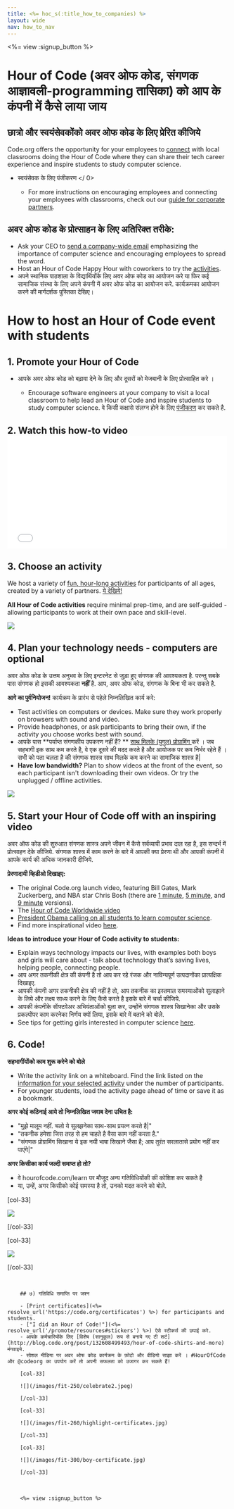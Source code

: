 ```yaml
---
title: <%= hoc_s(:title_how_to_companies) %>
layout: wide
nav: how_to_nav
---
```

<%= view :signup_button %>

# Hour of Code (अवर ओफ कोड, संगणक आज्ञावली-programming तासिका) को आप के कंपनी में कैसे लाया जाय

## छात्रो और स्वयंसेवकोंको अवर ओफ कोड के लिए प्रेरित कीजिये

Code.org offers the opportunity for your employees to [connect](<%= resolve_url('https://code.org/volunteer') %>) with local classrooms doing the Hour of Code where they can share their tech career experience and inspire students to study computer science.

- स्वयंसेवक के लिए  पंजीकरण </ 0></li> 
    
    - For more instructions on encouraging employees and connecting your employees with classrooms, check out our [guide for corporate partners](<%= localized_file('/files/hoc-corporate-toolkit.pdf') %>).</ul> 
    
    ## अवर ओफ कोड के प्रोत्साहन के लिए अतिरिक्त तरीके:
    
    - Ask your CEO to [send a company-wide email](<%= resolve_url('/promote/resources#sample-emails') %>) emphasizing the importance of computer science and encouraging employees to spread the word. 
    - Host an Hour of Code Happy Hour with coworkers to try the [activities](<%= resolve_url('/learn') %>).
    - अपने स्थानिक पाठशाला के विद्यार्थियोंके लिए अवर ओफ कोड का आयोजन करे या फिर कई सामाजिक संस्था के लिए अपने कंपनी में अवर ओफ कोड का आयोजन करे. कार्यक्रमका आयोजन करने की मार्गदर्शक पुस्तिका देखिए।
    
    # How to host an Hour of Code event with students
    
    ## 1. Promote your Hour of Code
    
    - आपके </a> अवर ओफ कोड  को बढ़ावा देने के लिए और दूसरों को मेजबानी के लिए प्रोत्साहित करे ।</li> 
        
        - Encourage software engineers at your company to visit a local classroom to help lead an Hour of Code and inspire students to study computer science. वे किसी कक्षासे संलग्न होने के लिए [पंजीकरण](<%= resolve_url('https://code.org/volunteer/engineer') %>) कर सकते है.</ul> 
        
        ## 2. Watch this how-to video <iframe width="500" height="255" src="//www.youtube.com/embed/SrnvvWDm73k" frameborder="0" allowfullscreen mark="crwd-mark"></iframe> 
        
        ## 3. Choose an activity
        
        We host a variety of [fun, hour-long activities](<%= resolve_url('/learn') %>) for participants of all ages, created by a variety of partners. [ये देखिये!](<%= resolve_url('/learn') %>)
        
        **All Hour of Code activities** require minimal prep-time, and are self-guided - allowing participants to work at their own pace and skill-level.
        
        [![](/images/fit-700/tutorials.png)](<%= resolve_url('/learn') %>)
        
        ## 4. Plan your technology needs - computers are optional
        
        अवर ओफ कोड के उत्तम अनुभव के लिए इन्टरनेट से जुड़ा हुए संगणक की आवश्यकता है. परन्तु सबके पास संगणक हो इसकी आवश्यकता **नहीं** है. आप, अवर ओफ कोड, संगणक के बिना भी कर सकते है.
        
        **आगे का पुर्वनियोजन!** कार्यक्रम के प्रारंभ से पहेले निम्नलिखित कार्य करे:
        
        - Test activities on computers or devices. Make sure they work properly on browsers with sound and video.
        - Provide headphones, or ask participants to bring their own, if the activity you choose works best with sound.
        - आपके पास **पर्याप्त संगणकीय उपकरण नहीं हैं? ** [ साथ मिलके (युगुल) प्रोग्रामिंग ](https://www.youtube.com/watch?v=vgkahOzFH2Q) करें । जब सहभागी इक साथ कम करते है, वे एक दूसरे की मदद करते है और आयोजक पर कम निर्भर रहेते हैं । सभी को पता चलता है की संगणक शास्त्र साथ मिलके कम करने का सामाजिक शास्त्र है|
        - **Have low bandwidth?** Plan to show videos at the front of the event, so each participant isn't downloading their own videos. Or try the unplugged / offline activities.
        
        <img src="/images/fit-350/group_ipad.jpg" />
        
        ## 5. Start your Hour of Code off with an inspiring video
        
        अवर ऑफ कोड की शुरुआत संगणक शास्त्र अपने जीवन में कैसे सर्वव्यापी प्रभाव दाल रहा है, इस सन्दर्भ में प्रोत्साहन देके कीजिये. संगणक शास्त्र में काम करने के बारे में आपकी क्या प्रेरणा थी और आपकी कंपनी में आपके कार्य की अधिक जानकारी दीजिये.
        
        **प्रेरणादायी व्हिडीओ दिखाइए:**
        
        - The original Code.org launch video, featuring Bill Gates, Mark Zuckerberg, and NBA star Chris Bosh (there are [1 minute](https://www.youtube.com/watch?v=qYZF6oIZtfc), [5 minute](https://www.youtube.com/watch?v=nKIu9yen5nc), and [9 minute](https://www.youtube.com/watch?v=dU1xS07N-FA) versions).
        - The [Hour of Code Worldwide video](https://www.youtube.com/watch?v=KsOIlDT145A)
        - [President Obama calling on all students to learn computer science](https://www.youtube.com/watch?v=6XvmhE1J9PY).
        - Find more inspirational video [here](https://www.youtube.com/playlist?list=PLzdnOPI1iJNfpD8i4Sx7U0y2MccnrNZuP).
        
        **Ideas to introduce your Hour of Code activity to students:**
        
        - Explain ways technology impacts our lives, with examples both boys and girls will care about - talk about technology that’s saving lives, helping people, connecting people. 
        - आप अगर तकनीकी क्षेत्र की कंपनी है तो आप कर रहे रंजक और नाविन्यपूर्ण उत्पदानोंका प्रात्यक्षिक दिखाइए.
        - आपकी कंपनी अगर तकनीकी क्षेत्र की नहीं है तो, आप तकनीक का इस्तमाल समस्याओंको सुलाझाने के लिये और लक्ष्य साध्य करने के लिए कैसे करते है इसके बारे में चर्चा कीजिये.
        - आपकी कंपनीके साॅफ्टवेअर अभियंताओंको बुला कर, उन्होंने संगणक शास्त्र सिखानेका और उसके प्रकल्पोंपर काम करनेका निर्णय क्यों लिया, इसके बारे में बताने को बोले.
        - See tips for getting girls interested in computer science [here](<%= resolve_url('https://code.org/girls') %>).
        
        ## 6. Code!
        
        **सहभागींयोंको काम शुरू करेने को बोले**
        
        - Write the activity link on a whiteboard. Find the link listed on the [information for your selected activity](<%= resolve_url('/learn') %>) under the number of participants.
        - For younger students, load the activity page ahead of time or save it as a bookmark.
        
        **अगर कोई कठिनाई आये तो निम्नलिखित जवाब देना उचित है:**
        
        - "मुझे मालूम नहीं. चलो ये सुलझनेका साथ-साथ प्रयत्न करते है|"
        - "तकनीक हमेशा जिस तरह से हम चाहते है वैसा काम नहीं करता है."
        - "संगणक प्रोग्रामिंग सिखाना ये इक नयी भाषा सिखाने जैसा है; आप तुरंत सरलातासे प्रयोग नहीं कर पाएंगे|"
        
        **अगर किसीका कार्य जल्दी समाप्त हो तो?**
        
        - वे hourofcode.com/learn पर मौजूद अन्य गतिविधियोंकी की कोशिश कर सकते है
        - या, उन्हें, अगर किसीको कोई समस्या है तो, उनको मदत करने को बोले.
        
        [col-33]
        
        ![](/images/fit-250/highschoolgirls.jpeg)
        
        [/col-33]
        
        [col-33]
        
        ![](/images/fit-300/group_ar.jpg)
        
        [/col-33]

<p style="clear:both">&nbsp;</p>

        
        ## ७) गतिविधि समाप्ति पर जश्न
        
        - [Print certificates](<%= resolve_url('https://code.org/certificates') %>) for participants and students.
        - ["I did an Hour of Code!"](<%= resolve_url('/promote/resources#stickers') %>) ऐसे स्टीकर्स की छपाई करे.
        - आपके कर्मचारियोंके लिए [विशेष (सानुकूल) रूप से बनाये गए टी शर्ट](http://blog.code.org/post/132608499493/hour-of-code-shirts-and-more) मंगवाइये.
        - सोशल मीडिया पर अवर ओफ कोड कार्यक्रम के फ़ोटो और वीडियो साझा करें । #HourOfCode और @codeorg का उपयोग करें तो अपनी सफलता को उजागर कर सकते हैं!
        
        [col-33]
        
        ![](/images/fit-250/celebrate2.jpeg)
        
        [/col-33]
        
        [col-33]
        
        ![](/images/fit-260/highlight-certificates.jpg)
        
        [/col-33]
        
        [col-33]
        
        ![](/images/fit-300/boy-certificate.jpg)
        
        [/col-33]

<p style="clear:both">&nbsp;</p>

        
        <%= view :signup_button %>